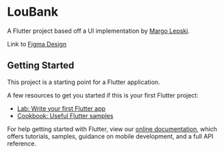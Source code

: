 # LouBank

A Flutter project based off a UI implementation by [Margo Lepski](https://www.behance.net/margolepski).

Link to [Figma Design](https://www.figma.com/file/OEzkApWgkTpvFAHw6oSBS4/Bank-App-iOS-UI-Kit-Community?node-id=0%3A1)

## Getting Started

This project is a starting point for a Flutter application.

A few resources to get you started if this is your first Flutter project:

- [Lab: Write your first Flutter app](https://flutter.dev/docs/get-started/codelab)
- [Cookbook: Useful Flutter samples](https://flutter.dev/docs/cookbook)

For help getting started with Flutter, view our
[online documentation](https://flutter.dev/docs), which offers tutorials,
samples, guidance on mobile development, and a full API reference.
